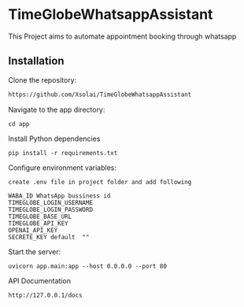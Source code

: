
# TimeGlobeWhatsappAssistant

This Project aims to automate appointment booking through whatsapp


## Installation

Clone the repository:
```bash
https://github.com/Xsolai/TimeGlobeWhatsappAssistant
```
Navigate to the app directory:

```
cd app
 ```

Install Python dependencies

```
pip install -r requirements.txt
```

Configure environment variables:

``` 
create .env file in project folder and add following 

WABA_ID WhatsApp bussiness id
TIMEGLOBE_LOGIN_USERNAME
TIMEGLOBE_LOGIN_PASSWORD
TIMEGLOBE_BASE_URL
TIMEGLOBE_API_KEY
OPENAI_API_KEY
SECRETE_KEY default  ""
 ```
 Start the server:
```
uvicorn app.main:app --host 0.0.0.0 --port 80
```
API Documentation

```
http://127.0.0.1/docs
```
